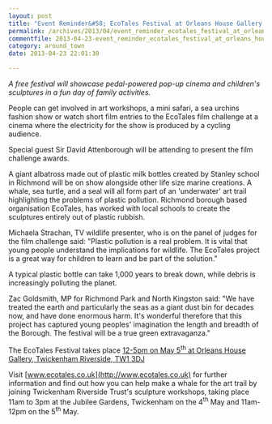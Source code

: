 ```yaml
---
layout: post
title: "Event Reminder&#58; EcoTales Festival at Orleans House Gallery - 5 May 2013"
permalink: /archives/2013/04/event_reminder_ecotales_festival_at_orleans_house.html
commentfile: 2013-04-23-event_reminder_ecotales_festival_at_orleans_house
category: around_town
date: 2013-04-23 22:01:30

---
```


*A free festival will showcase pedal-powered pop-up cinema and children's sculptures in a fun day of family activities.*

People can get involved in art workshops, a mini safari, a sea urchins fashion show or watch short film entries to the EcoTales film challenge at a cinema where the electricity for the show is produced by a cycling audience.

Special guest Sir David Attenborough will be attending to present the film challenge awards.

A giant albatross made out of plastic milk bottles created by Stanley school in Richmond will be on show alongside other life size marine creations. A whale, sea turtle, and a seal will all form part of an 'underwater' art trail highlighting the problems of plastic pollution. Richmond borough based organisation EcoTales, has worked with local schools to create the sculptures entirely out of plastic rubbish.

Michaela Strachan, TV wildlife presenter, who is on the panel of judges for the film challenge said: "Plastic pollution is a real problem. It is vital that young people understand the implications for wildlife. The EcoTales project is a great way for children to learn and be part of the solution."

A typical plastic bottle can take 1,000 years to break down, while debris is increasingly polluting the planet.

Zac Goldsmith, MP for Richmond Park and North Kingston said: "We have treated the earth and particularly the seas as a giant dust bin for decades now, and have done enormous harm. It's wonderful therefore that this project has captured young peoples' imagination the length and breadth of the Borough. The festival will be a true green extravaganza."

The EcoTales Festival takes place [12-5pm on May 5<sup>th</sup> at Orleans House Gallery, Twickenham Riverside, TW1 3DJ](https://stmargarets.london/event/fair/200705143874)

Visit [www.ecotales.co.uk](http://www.ecotales.co.uk) for further information and find out how you can help make a whale for the art trail by joining Twickenham Riverside Trust's sculpture workshops, taking place 11am to 3pm at the Jubilee Gardens, Twickenham on the 4<sup>th</sup> May and 11am-12pm on the 5<sup>th</sup> May.
